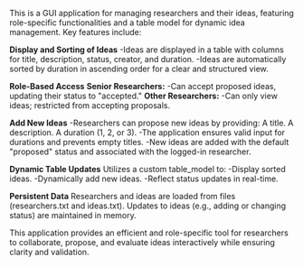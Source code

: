 This is a GUI application for managing researchers and their ideas, featuring role-specific functionalities and a table model for dynamic idea management. Key features include:

**Display and Sorting of Ideas**
-Ideas are displayed in a table with columns for title, description, status, creator, and duration.
-Ideas are automatically sorted by duration in ascending order for a clear and structured view.

**Role-Based Access**
**Senior Researchers:**
-Can accept proposed ideas, updating their status to "accepted."
**Other Researchers:**
-Can only view ideas; restricted from accepting proposals.

**Add New Ideas**
-Researchers can propose new ideas by providing:
A title.
A description.
A duration (1, 2, or 3).
-The application ensures valid input for durations and prevents empty titles.
-New ideas are added with the default "proposed" status and associated with the logged-in researcher.

**Dynamic Table Updates**
Utilizes a custom table_model to:
-Display sorted ideas.
-Dynamically add new ideas.
-Reflect status updates in real-time.

**Persistent Data**
Researchers and ideas are loaded from files (researchers.txt and ideas.txt).
Updates to ideas (e.g., adding or changing status) are maintained in memory.

This application provides an efficient and role-specific tool for researchers to collaborate, propose, and evaluate ideas interactively while ensuring clarity and validation.
